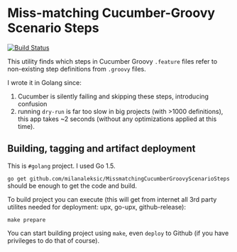 # Miss-matching Cucumber-Groovy Scenario Steps

[![Build Status](https://semaphoreci.com/api/v1/milanaleksic/MissmatchingCucumberGroovyScenarioSteps/branches/master/badge.svg)](https://semaphoreci.com/milanaleksic/MissmatchingCucumberGroovyScenarioSteps)

This utility finds which steps in Cucumber Groovy `.feature` files refer to non-existing step definitions from `.groovy` files.

I wrote it in Golang since:
 1. Cucumber is silently failing and skipping these steps, introducing confusion
 2. running `dry-run` is far too slow in big projects (with >1000 definitions), this app takes ~2 seconds (without any optimizations applied at this time).

## Building, tagging and artifact deployment

This is `#golang` project. I used Go 1.5.

`go get github.com/milanaleksic/MissmatchingCucumberGroovyScenarioSteps` should be enough to get the code and build.

To build project you can execute (this will get from internet all 3rd party utilites needed for deployment: upx, go-upx, github-release):

    make prepare

You can start building project using `make`, even `deploy` to Github (if you have privileges to do that of course).
